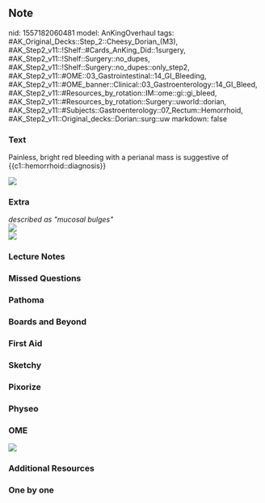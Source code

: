 ## Note
nid: 1557182060481
model: AnKingOverhaul
tags: #AK_Original_Decks::Step_2::Cheesy_Dorian_(M3), #AK_Step2_v11::!Shelf::#Cards_AnKing_Did::1surgery, #AK_Step2_v11::!Shelf::Surgery::no_dupes, #AK_Step2_v11::!Shelf::Surgery::no_dupes::only_step2, #AK_Step2_v11::#OME::03_Gastrointestinal::14_GI_Bleeding, #AK_Step2_v11::#OME_banner::Clinical::03_Gastroenterology::14_GI_Bleed, #AK_Step2_v11::#Resources_by_rotation::IM::ome::gi::gi_bleed, #AK_Step2_v11::#Resources_by_rotation::Surgery::uworld::dorian, #AK_Step2_v11::#Subjects::Gastroenterology::07_Rectum::Hemorrhoid, #AK_Step2_v11::Original_decks::Dorian::surg::uw
markdown: false

### Text
Painless, bright red bleeding with a perianal mass is suggestive of
{{c1::hemorrhoid::diagnosis}}
<div><img src="big_57f37a1073906.jpg"></div>

### Extra
<div>
  <i>described as "mucosal bulges"</i>
</div>
<div><img src="paste-2918009370836995.jpg"></div>
<div>
  <i><img src="big_58a1e473bba87.jpg"></i>
</div>

### Lecture Notes


### Missed Questions


### Pathoma


### Boards and Beyond


### First Aid


### Sketchy


### Pixorize


### Physeo


### OME
<div class="ome-widget">
  <a href=
  "https://onlinemeded.org/spa/gastroenterology/gi-bleed/acquire?ref=anki">
  <img src="_OME_AnkiFlashcards_Lesson_2.png"></a>
</div>

### Additional Resources


### One by one

